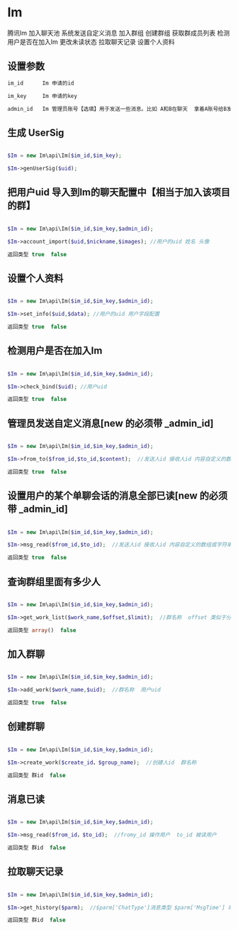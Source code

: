 # Im

腾讯Im 加入聊天池 系统发送自定义消息 加入群组 创建群组 获取群成员列表 检测用户是否在加入Im 更改未读状态 拉取聊天记录 设置个人资料

## 设置参数
```php
im_id      Im 申请的id

im_key     Im 申请的key

admin_id   Im 管理员账号【选填】用于发送一些消息。比如 A和B在聊天  拿着A账号给B发送一条消息 或者 创建群组 查询群组等

```
## 生成 UserSig

```php

$Im = new Im\api\Im($im_id,$im_key);

$Im->genUserSig($uid);

```
## 把用户uid 导入到Im的聊天配置中【相当于加入该项目的群】  

```php

$Im = new Im\api\Im($im_id,$im_key,$admin_id);

$Im->account_import($uid,$nickname,$images); //用户的uid 姓名 头像

返回类型 true  false

```
## 设置个人资料

```php

$Im = new Im\api\Im($im_id,$im_key,$admin_id);

$Im->set_info($uid,$data); //用户的uid 用户字段配置

返回类型 true  false

```
## 检测用户是否在加入Im

```php

$Im = new Im\api\Im($im_id,$im_key,$admin_id);

$Im->check_bind($uid); //用户uid

返回类型 true  false

```

## 管理员发送自定义消息[new 的必须带 _admin_id]

```php

$Im = new Im\api\Im($im_id,$im_key,$admin_id);

$Im->from_to($from_id,$to_id,$content);  //发送人id 接收人id 内容自定义的数组或字符串

返回类型 true  false

```

## 设置用户的某个单聊会话的消息全部已读[new 的必须带 _admin_id]

```php

$Im = new Im\api\Im($im_id,$im_key,$admin_id);

$Im->msg_read($from_id,$to_id);  //发送人id 接收人id 内容自定义的数组或字符串

返回类型 true  false

```
## 查询群组里面有多少人

```php

$Im = new Im\api\Im($im_id,$im_key,$admin_id);

$Im->get_work_list($work_name,$offset,$limit);  //群名称  offset 类似于分页 limit 每页几条

返回类型 array()  false

```

## 加入群聊

```php

$Im = new Im\api\Im($im_id,$im_key,$admin_id);

$Im->add_work($work_name,$uid);  //群名称  用户uid

返回类型 true  false

```

## 创建群聊

```php

$Im = new Im\api\Im($im_id,$im_key,$admin_id);

$Im->create_work($create_id，$group_name);  //创建人id  群名称

返回类型 群id  false

```

## 消息已读

```php

$Im = new Im\api\Im($im_id,$im_key,$admin_id);

$Im->msg_read($from_id，$to_id);  //fromy_id 操作用户  to_id 被读用户

返回类型 群id  false

```

## 拉取聊天记录

```php

$Im = new Im\api\Im($im_id,$im_key,$admin_id);

$Im->get_history($parm);  //$parm['ChatType']消息类型 $parm['MsgTime'] 时间戳 2021010221=2021年10月1日21时-21时59分记录

返回类型 群id  false

```
